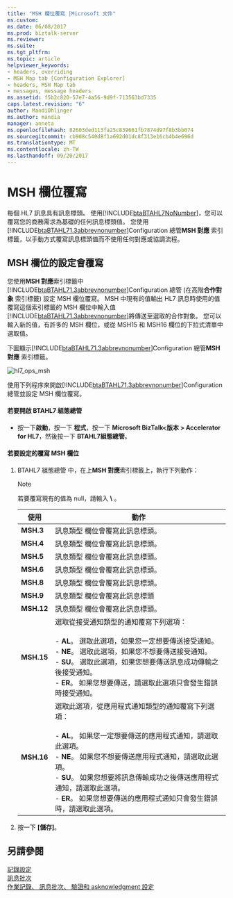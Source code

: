 ```yaml
---
title: "MSH 欄位覆寫 |Microsoft 文件"
ms.custom: 
ms.date: 06/08/2017
ms.prod: biztalk-server
ms.reviewer: 
ms.suite: 
ms.tgt_pltfrm: 
ms.topic: article
helpviewer_keywords:
- headers, overriding
- MSH Map tab [Configuration Explorer]
- headers, MSH Map tab
- messages, message headers
ms.assetid: f5b2c820-57e7-4a56-9d9f-713563bd7335
caps.latest.revision: "6"
author: MandiOhlinger
ms.author: mandia
manager: anneta
ms.openlocfilehash: 82603ded113fa25c839661fb7874d97f8b3bb074
ms.sourcegitcommit: cb908c540d8f1a692d01dc8f313e16cb4b4e696d
ms.translationtype: MT
ms.contentlocale: zh-TW
ms.lasthandoff: 09/20/2017
---
```

# <a name="msh-field-overrides"></a>MSH 欄位覆寫
每個 HL7 訊息具有訊息標頭。 使用[!INCLUDE[btaBTAHL7NoNumber](../../includes/btabtahl7nonumber-md.md)]，您可以覆寫您的商務需求為基礎的任何訊息標頭值。 您使用[!INCLUDE[btaBTAHL71.3abbrevnonumber](../../includes/btabtahl71-3abbrevnonumber-md.md)]Configuration 總管**MSH 對應** 索引標籤，以手動方式覆寫訊息標頭值而不使用任何對應或協調流程。  
  
## <a name="configuring-msh-field-overrides"></a>MSH 欄位的設定會覆寫  
 您使用**MSH 對應**索引標籤中[!INCLUDE[btaBTAHL71.3abbrevnonumber](../../includes/btabtahl71-3abbrevnonumber-md.md)]Configuration 總管 (在高階**合作對象** 索引標籤) 設定 MSH 欄位覆寫。 MSH 中現有的值輸出 HL7 訊息時使用的值覆寫這個索引標籤的 MSH 欄位中輸入值[!INCLUDE[btaBTAHL71.3abbrevnonumber](../../includes/btabtahl71-3abbrevnonumber-md.md)]將傳送至選取的合作對象。 您可以輸入新的值，有許多的 MSH 欄位，或從 MSH15 和 MSH16 欄位的下拉式清單中選取值。  
  
 下圖顯示[!INCLUDE[btaBTAHL71.3abbrevnonumber](../../includes/btabtahl71-3abbrevnonumber-md.md)]Configuration 總管**MSH 對應** 索引標籤。  
  
 ![](../../adapters-and-accelerators/accelerator-hl7/media/hl7-ops-msh.gif "hl7_ops_msh")  
  
 使用下列程序來開啟[!INCLUDE[btaBTAHL71.3abbrevnonumber](../../includes/btabtahl71-3abbrevnonumber-md.md)]Configuration 總管並設定 MSH 欄位覆寫。  
  
#### <a name="to-open-btahl7-configuration-explorer"></a>若要開啟 BTAHL7 組態總管  
  
-   按一下**啟動**，按一下 **程式**，按一下  **Microsoft BizTalk\<版本 > Accelerator for HL7**，然後按一下  **BTAHL7組態總管**。  
  
#### <a name="to-configure-msh-field-overrides"></a>若要設定的覆寫 MSH 欄位  
  
1.  BTAHL7 組態總管 中，在上**MSH 對應**索引標籤上，執行下列動作：  
  
    > [!NOTE]
    >  若要覆寫現有的值為 null，請輸入 **\\** 。  
  
    |使用|動作|  
    |--------------|----------------|  
    |**MSH.3**|訊息類型 欄位會覆寫此訊息標頭。|  
    |**MSH.4**|訊息類型 欄位會覆寫此訊息標頭。|  
    |**MSH.5**|訊息類型 欄位會覆寫此訊息標頭。|  
    |**MSH.6**|訊息類型 欄位會覆寫此訊息標頭。|  
    |**MSH.8**|訊息類型 欄位會覆寫此訊息標頭。|  
    |**MSH.9**|訊息類型 欄位會覆寫此訊息標頭|  
    |**MSH.12**|訊息類型 欄位會覆寫此訊息標頭。|  
    |**MSH.15**|選取從接受通知類型的通知覆寫下列選項：<br /><br /> -   **AL**。 選取此選項，如果您一定想要傳送接受通知。<br />-   **NE**。 選取此選項，如果您不想要傳送接受通知。<br />-   **SU**。 選取此選項，如果您想要傳送訊息成功傳輸之後接受通知。<br />-   **ER**。 如果您想要傳送，請選取此選項只會發生錯誤時接受通知。|  
    |**MSH.16**|選取此選項，從應用程式通知類型的通知覆寫下列選項：<br /><br /> -   **AL**。 如果您一定想要傳送的應用程式通知，請選取此選項。<br />-   **NE**。 如果您不想要傳送應用程式通知，請選取此選項。<br />-   **SU**。 如果您想要將訊息傳輸成功之後傳送應用程式通知，請選取此選項。<br />-   **ER**。 如果您想要傳送的應用程式通知只會發生錯誤時，請選取此選項。|  
  
2.  按一下 **[儲存]**。  
  
## <a name="see-also"></a>另請參閱  
 [記錄設定](../../adapters-and-accelerators/accelerator-hl7/logging-configuration.md)   
 [訊息批次](../../adapters-and-accelerators/accelerator-hl7/message-batching.md)   
[作業記錄、 訊息批次、 驗證和 asknowledgment 設定](../../adapters-and-accelerators/accelerator-hl7/operational-logging-message-batching-validation-and-asknowledgment-settings.md)